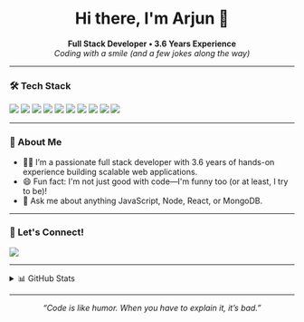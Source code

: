 <h1 align="center">Hi there, I'm Arjun 👋</h1>
<p align="center">
  <b>Full Stack Developer • 3.6 Years Experience</b><br>
  <i>Coding with a smile (and a few jokes along the way)</i>
</p>

---

### 🛠️ Tech Stack

<p>
  <img src="https://img.shields.io/badge/-JavaScript-black?style=flat-square&logo=javascript" />
  <img src="https://img.shields.io/badge/-Node.js-339933?style=flat-square&logo=nodedotjs&logoColor=white" />
  <img src="https://img.shields.io/badge/-Express.js-000000?style=flat-square&logo=express&logoColor=white" />
  <img src="https://img.shields.io/badge/-MongoDB-47A248?style=flat-square&logo=mongodb&logoColor=white" />
  <img src="https://img.shields.io/badge/-Mongoose-880000?style=flat-square&logo=mongoose&logoColor=white" />
  <img src="https://img.shields.io/badge/-React-61DAFB?style=flat-square&logo=react&logoColor=white" />
  <img src="https://img.shields.io/badge/-REST%20API-02569B?style=flat-square" />
  <img src="https://img.shields.io/badge/-HTML5-E34F26?style=flat-square&logo=html5&logoColor=white" />
  <img src="https://img.shields.io/badge/-CSS3-1572B6?style=flat-square&logo=css3" />
  <img src="https://img.shields.io/badge/-Tailwind_CSS-38B2AC?style=flat-square&logo=tailwind-css&logoColor=white" />
</p>

---

### 🚀 About Me

- 👨‍💻 I’m a passionate full stack developer with 3.6 years of hands-on experience building scalable web applications.
- 😄 Fun fact: I'm not just good with code—I'm funny too (or at least, I try to be)!
- 💬 Ask me about anything JavaScript, Node, React, or MongoDB.

---

### 🌟 Let's Connect!

<!-- Add your real social links below! -->
<p>
  <a href="https://www.linkedin.com/in/arjun-gewan/" target="_blank">
    <img src="https://img.shields.io/badge/-LinkedIn-blue?style=flat-square&logo=linkedin" />
  </a>
  <!-- Add more social icons as needed -->
</p>

---

<details>
  <summary>📊 GitHub Stats</summary>
  <br>
  <img src="https://github-readme-stats.vercel.app/api?username=arjun-gewan&show_icons=true&theme=radical" alt="Arjun's GitHub Stats" />
  <br>
  <img src="https://github-readme-streak-stats.herokuapp.com/?user=arjun-gewan&theme=radical" alt="Arjun's GitHub Streak" />
</details>

---

<p align="center">
  <i>“Code is like humor. When you have to explain it, it’s bad.”</i>
</p>
